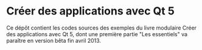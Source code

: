 Créer des applications avec Qt 5
===============================

Ce dépôt contient les codes sources des exemples du livre modulaire Créer des applications avec Qt 5, dont une première partie "Les essentiels" va paraître en version bêta fin avril 2013.
